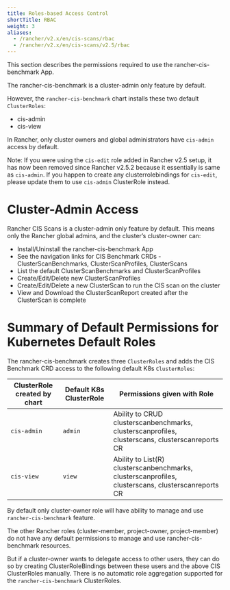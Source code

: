```yaml
---
title: Roles-based Access Control
shortTitle: RBAC
weight: 3
aliases:
  - /rancher/v2.x/en/cis-scans/rbac
  - /rancher/v2.x/en/cis-scans/v2.5/rbac
---
```


This section describes the permissions required to use the rancher-cis-benchmark App.

The rancher-cis-benchmark is a cluster-admin only feature by default.

However, the `rancher-cis-benchmark` chart installs these two default `ClusterRoles`:

- cis-admin
- cis-view

In Rancher, only cluster owners and global administrators have `cis-admin` access by default. 

Note: If you were using the `cis-edit` role added in Rancher v2.5 setup, it has now been removed since
Rancher v2.5.2 because it essentially is same as `cis-admin`. If you happen to create any clusterrolebindings
for `cis-edit`, please update them to use `cis-admin` ClusterRole instead.

# Cluster-Admin Access

Rancher CIS Scans is a cluster-admin only feature by default.
This means only the Rancher global admins, and the cluster’s cluster-owner can:

- Install/Uninstall the rancher-cis-benchmark App
- See the navigation links for CIS Benchmark CRDs - ClusterScanBenchmarks, ClusterScanProfiles, ClusterScans
- List the default ClusterScanBenchmarks and ClusterScanProfiles
- Create/Edit/Delete new ClusterScanProfiles
- Create/Edit/Delete a new ClusterScan to run the CIS scan on the cluster
- View and Download the ClusterScanReport created after the ClusterScan is complete


# Summary of Default Permissions for Kubernetes Default Roles

The rancher-cis-benchmark creates three `ClusterRoles` and adds the CIS Benchmark CRD access to the following default K8s `ClusterRoles`:

| ClusterRole created by chart | Default K8s ClusterRole  | Permissions given with Role
| ------------------------------| ---------------------------| ---------------------------|
| `cis-admin` | `admin`| Ability to CRUD clusterscanbenchmarks, clusterscanprofiles, clusterscans, clusterscanreports CR
| `cis-view` | `view `| Ability to List(R) clusterscanbenchmarks, clusterscanprofiles, clusterscans, clusterscanreports CR


By default only cluster-owner role will have ability to manage and use `rancher-cis-benchmark` feature.

The other Rancher roles (cluster-member, project-owner, project-member) do not have any default permissions to manage and use rancher-cis-benchmark resources.

But if a cluster-owner wants to delegate access to other users, they can do so by creating ClusterRoleBindings between these users and the above CIS ClusterRoles manually.
There is no automatic role aggregation supported for the `rancher-cis-benchmark` ClusterRoles.
